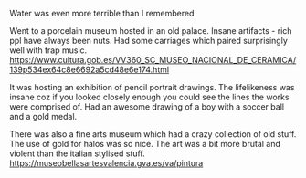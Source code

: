 Water was even more terrible than I remembered

Went to a porcelain museum hosted in an old palace.
Insane artifacts - rich ppl have always been nuts.
Had some carriages which paired surprisingly well with trap music.
https://www.cultura.gob.es/VV360_SC_MUSEO_NACIONAL_DE_CERAMICA/139p534ex64c8e6692a5cd48e6e174.html

It was hosting an exhibition of pencil portrait drawings. The lifelikeness was insane coz if you looked closely enough you could see the lines the works were comprised of.
Had an awesome drawing of a boy with a soccer ball and a gold medal.

There was also a fine arts museum which had a crazy collection of old stuff.
The use of gold for halos was so nice. The art was a bit more brutal and violent than the italian stylised stuff.
https://museobellasartesvalencia.gva.es/va/pintura
